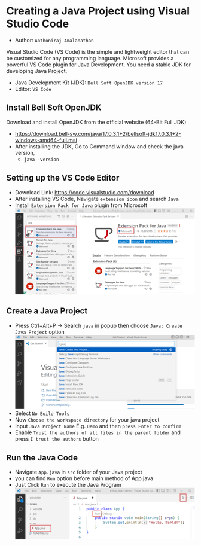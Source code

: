 # Creating a Java Project using Visual Studio Code
- Author: `Anthoniraj Amalanathan`

Visual Studio Code  (VS Code) is the simple and lightweight editor that can be customized for any programming language. Microsoft provides a powerful VS Code plugin for Java Development. You need a stable JDK for developing Java Project.
- Java Development Kit (JDK):  `Bell Soft OpenJDK version 17`
- Editor: `VS Code`

## Install Bell Soft OpenJDK
Download and install OpenJDK from the official website (64-Bit Full JDK)
- https://download.bell-sw.com/java/17.0.3.1+2/bellsoft-jdk17.0.3.1+2-windows-amd64-full.msi
- After installing the JDK, Go to Command window and check the java version,
	- `java -version`

## Setting up the VS Code Editor
- Download Link: https://code.visualstudio.com/download
- After installing VS Code, Navigate `extension icon` and search `Java`
- Install `Extension Pack for Java` plugin from Microsoft
![vscode_01](./images/vscode_java_project_01.png)

## Create a Java Project
- Press Ctrl+Alt+P -> Search `java` in popup then choose `Java: Create Java Project` option
![vscode_02](./images/vscode_java_project_02.png)
- Select `No Build Tools`
- Now `Choose the workspace directory` for your java project
- Input `Java Project Name` E.g. `Demo` and then `press Enter to confirm`
- Enable `Trust the authors of all files in the parent folder` and press `I trust the authors` button

## Run the Java Code
- Navigate `App.java` in `src` folder of your Java project
- you can find `Run` option before main method of App.java
- Just Click `Run` to execute the Java Program
![vscode_03](./images/vscode_java_project_03.png)